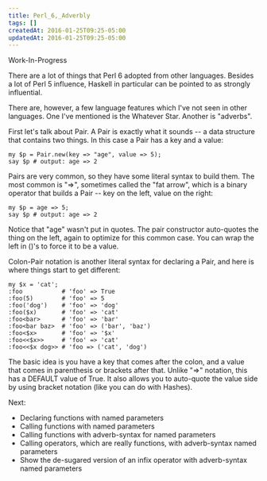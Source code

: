 ```yaml
---
title: Perl_6,_Adverbly
tags: []
createdAt: 2016-01-25T09:25-05:00
updatedAt: 2016-01-25T09:25-05:00
---
```


Work-In-Progress

There are a lot of things that Perl 6 adopted from other languages. Besides a lot of Perl 5 influence, Haskell in particular can be pointed to as strongly influential.

There are, however, a few language features which I've not seen in other languages. One I've mentioned is the Whatever Star. Another is "adverbs".

First let's talk about Pair. A Pair is exactly what it sounds -- a data structure that contains two things. In this case a Pair has a key and a value:

```
my $p = Pair.new(key => "age", value => 5);
say $p # output: age => 2
```

Pairs are very common, so they have some literal syntax to build them. The most common is "=>", sometimes called the "fat arrow", which is a binary operator that builds a Pair -- key on the left, value on the right:

```
my $p = age => 5;
say $p # output: age => 2
```

Notice that "age" wasn't put in quotes. The pair constructor auto-quotes the thing on the left, again to optimize for this common case. You can wrap the left in ()'s to force it to be a value.

Colon-Pair notation is another literal syntax for declaring a Pair, and here is where things start to get different:

```
my $x = 'cat';
:foo           # 'foo' => True
:foo(5)        # 'foo' => 5
:foo('dog')    # 'foo' => 'dog'
:foo($x)       # 'foo' => 'cat'
:foo<bar>      # 'foo' => 'bar'
:foo<bar baz>  # 'foo' => ('bar', 'baz')
:foo<$x>       # 'foo' => '$x'
:foo<<$x>>     # 'foo' => 'cat'
:foo<<$x dog>> # 'foo => ('cat', 'dog')
```

The basic idea is you have a key that comes after the colon, and a value that comes in parenthesis or brackets after that. Unlike "=>" notation, this has a DEFAULT value of True. It also allows you to auto-quote the value side by using bracket notation (like you can do with Hashes).

Next:
* Declaring functions with named parameters
* Calling functions with named parameters
* Calling functions with adverb-syntax for named parameters
* Calling operators, which are really functions, with adverb-syntax named parameters
* Show the de-sugared version of an infix operator with adverb-syntax named parameters


